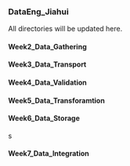 
### DataEng_Jiahui ###

All directories will be updated here.



#### Week2_Data_Gathering ####

#### Week3_Data_Transport ####

#### Week4_Data_Validation ####

#### Week5_Data_Transforamtion ####

#### Week6_Data_Storage ####
s
#### Week7_Data_Integration ####